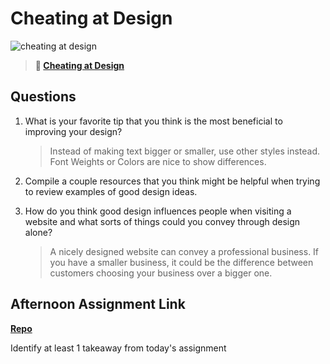 # Cheating at Design

![cheating at design](https://bcw.blob.core.windows.net/public/img/courses/5247609446691139)

> **📖 [Cheating at Design](https://codeworksacademy.com/fs-student-guide/resources/wk1/04-Cheating-at-Design)**

## Questions

1. What is your favorite tip that you think is the most beneficial to improving your design?
   > Instead of making text bigger or smaller, use other styles instead. Font Weights or Colors are nice to show differences.
2. Compile a couple resources that you think might be helpful when trying to review examples of good design ideas.
<!-- Ask question here asap. -->
3. How do you think good design influences people when visiting a website and what sorts of things could you convey through design alone?
   > A nicely designed website can convey a professional business. If you have a smaller business, it could be the difference between customers choosing your business over a bigger one.

## Afternoon Assignment Link

**[Repo](https://github.com/krevan88/Smile-Challenge)**

Identify at least 1 takeaway from today's assignment
